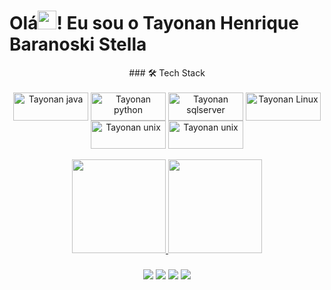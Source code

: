 ### <h1>Olá<img src="https://raw.githubusercontent.com/kaueMarques/kaueMarques/master/hi.gif" width="30px">! Eu sou o Tayonan Henrique Baranoski Stella</h1>

<div

<div align="center">
### 🛠 Tech Stack 
    <div style="display: inline_block"><br>
   <img align="center" alt="Tayonan java" height="45" width="120" src="https://img.shields.io/badge/Java-ED8B00?style=for-the-badge&logo=openjdk&logoColor=white">
    <img align="center" alt="Tayonan python" height="45" width="120" src="https://img.shields.io/badge/Python-3776AB?style=for-the-badge&logo=python&logoColor=white">
   <img align="center" alt="Tayonan sqlserver" height="45" width="120" src="https://img.shields.io/badge/Microsoft_SQL_Server-CC2927?style=for-the-badge&logo=microsoft-sql-server&logoColor=white">
      <img align="center" alt="Tayonan Linux" height="45" width="120" src="https://img.shields.io/badge/-linux-05122A?style=flat&logo=linux">
    <img align="center" alt="Tayonan unix" height="45" width="120" src="https://img.shields.io/badge/-unix-05122A?style=flat&logo=unix">
   <img align="center" alt="Tayonan unix" height="45" width="120" src="https://img.shields.io/badge/-MySQL-05122A?style=flat&logo=MySQL">
    
<div>
<br>
<div align="center">
  <a href="https://github.com/TayonanStella">
  <img height="150em" src="https://github-readme-stats.vercel.app/api?username=TayonanStella&show_icons=true&theme=dark&include_all_commits=true&count_private=true"/>
  <img height="150em" src="https://github-readme-stats.vercel.app/api/top-langs/?username=TayonanStella&layout=compact&langs_count=7&theme=dark"/>
<div>
 
  ###
 
<div align="center"> 
  <a href="https://www.youtube.com/channel/UCxCeZOm76mraZrqp8pt4w8w" target="_blank"><img src="https://img.shields.io/badge/YouTube-FF0000?style=for-the-badge&logo=youtube&logoColor=white" target="_blank"></a>
  <a href="tayonanstella22#7454" target="_blank"><img src="https://img.shields.io/badge/Discord-7289DA?style=for-the-badge&logo=discord&logoColor=white" target="_blank"></a> 
  <a href = "mailto:tayonanstella22@hotmail.com"><img src="https://img.shields.io/badge/-Gmail-%23333?style=for-the-badge&logo=gmail&logoColor=white" target="_blank"></a>
  <a href="https://www.linkedin.com/in/tayonan-henrique-baranoski-stella-16ab61147" target="_blank"><img src="https://img.shields.io/badge/-LinkedIn-%230077B5?style=for-the-badge&logo=linkedin&logoColor=white" target="_blank"></a> 
 
  
 
</div>
  
